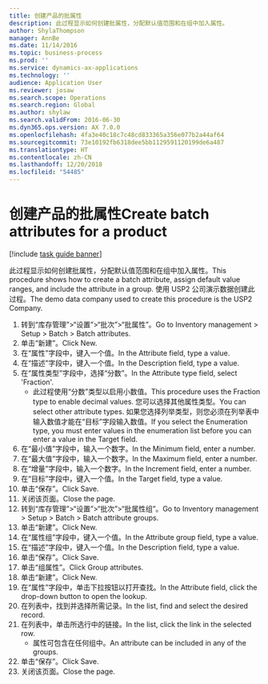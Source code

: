 ```yaml
---
title: 创建产品的批属性
description: 此过程显示如何创建批属性，分配默认值范围和在组中加入属性。
author: ShylaThompson
manager: AnnBe
ms.date: 11/14/2016
ms.topic: business-process
ms.prod: ''
ms.service: dynamics-ax-applications
ms.technology: ''
audience: Application User
ms.reviewer: josaw
ms.search.scope: Operations
ms.search.region: Global
ms.author: shylaw
ms.search.validFrom: 2016-06-30
ms.dyn365.ops.version: AX 7.0.0
ms.openlocfilehash: 4fa3e40c18c7c48cd833365a356e077b2a44af64
ms.sourcegitcommit: 73e10192fb6318dee5bb1129591120199de6a487
ms.translationtype: HT
ms.contentlocale: zh-CN
ms.lasthandoff: 12/20/2018
ms.locfileid: "54485"
---
```

# <a name="create-batch-attributes-for-a-product"></a><span data-ttu-id="de08c-103">创建产品的批属性</span><span class="sxs-lookup"><span data-stu-id="de08c-103">Create batch attributes for a product</span></span>

[!include [task guide banner](../../includes/task-guide-banner.md)]

<span data-ttu-id="de08c-104">此过程显示如何创建批属性，分配默认值范围和在组中加入属性。</span><span class="sxs-lookup"><span data-stu-id="de08c-104">This procedure shows how to create a batch attribute, assign default value ranges, and include the attribute in a group.</span></span> <span data-ttu-id="de08c-105">使用 USP2 公司演示数据创建此过程。</span><span class="sxs-lookup"><span data-stu-id="de08c-105">The demo data company used to create this procedure is the USP2 Company.</span></span>

1. <span data-ttu-id="de08c-106">转到“库存管理”>“设置”>“批次”>“批属性”。</span><span class="sxs-lookup"><span data-stu-id="de08c-106">Go to Inventory management > Setup > Batch > Batch attributes.</span></span>
2. <span data-ttu-id="de08c-107">单击“新建”。</span><span class="sxs-lookup"><span data-stu-id="de08c-107">Click New.</span></span>
3. <span data-ttu-id="de08c-108">在“属性”字段中，键入一个值。</span><span class="sxs-lookup"><span data-stu-id="de08c-108">In the Attribute field, type a value.</span></span>
4. <span data-ttu-id="de08c-109">在“描述”字段中，键入一个值。</span><span class="sxs-lookup"><span data-stu-id="de08c-109">In the Description field, type a value.</span></span>
5. <span data-ttu-id="de08c-110">在“属性类型”字段中，选择“分数”。</span><span class="sxs-lookup"><span data-stu-id="de08c-110">In the Attribute type field, select 'Fraction'.</span></span>
    * <span data-ttu-id="de08c-111">此过程使用“分数”类型以启用小数值。</span><span class="sxs-lookup"><span data-stu-id="de08c-111">This procedure uses the Fraction type to enable decimal values.</span></span> <span data-ttu-id="de08c-112">您可以选择其他属性类型。</span><span class="sxs-lookup"><span data-stu-id="de08c-112">You can select other attribute types.</span></span> <span data-ttu-id="de08c-113">如果您选择列举类型，则您必须在列举表中输入数值才能在“目标”字段输入数值。</span><span class="sxs-lookup"><span data-stu-id="de08c-113">If you select the Enumeration type, you must enter values in the enumeration list before you can enter a value in the Target field.</span></span>  
6. <span data-ttu-id="de08c-114">在“最小值”字段中，输入一个数字。</span><span class="sxs-lookup"><span data-stu-id="de08c-114">In the Minimum field, enter a number.</span></span>
7. <span data-ttu-id="de08c-115">在“最大值”字段中，输入一个数字。</span><span class="sxs-lookup"><span data-stu-id="de08c-115">In the Maximum field, enter a number.</span></span>
8. <span data-ttu-id="de08c-116">在“增量”字段中，输入一个数字。</span><span class="sxs-lookup"><span data-stu-id="de08c-116">In the Increment field, enter a number.</span></span>
9. <span data-ttu-id="de08c-117">在“目标”字段中，键入一个值。</span><span class="sxs-lookup"><span data-stu-id="de08c-117">In the Target field, type a value.</span></span>
10. <span data-ttu-id="de08c-118">单击“保存”。</span><span class="sxs-lookup"><span data-stu-id="de08c-118">Click Save.</span></span>
11. <span data-ttu-id="de08c-119">关闭该页面。</span><span class="sxs-lookup"><span data-stu-id="de08c-119">Close the page.</span></span>
12. <span data-ttu-id="de08c-120">转到“库存管理”>“设置”>“批次”>“批属性组”。</span><span class="sxs-lookup"><span data-stu-id="de08c-120">Go to Inventory management > Setup > Batch > Batch attribute groups.</span></span>
13. <span data-ttu-id="de08c-121">单击“新建”。</span><span class="sxs-lookup"><span data-stu-id="de08c-121">Click New.</span></span>
14. <span data-ttu-id="de08c-122">在“属性组”字段中，键入一个值。</span><span class="sxs-lookup"><span data-stu-id="de08c-122">In the Attribute group field, type a value.</span></span>
15. <span data-ttu-id="de08c-123">在“描述”字段中，键入一个值。</span><span class="sxs-lookup"><span data-stu-id="de08c-123">In the Description field, type a value.</span></span>
16. <span data-ttu-id="de08c-124">单击“保存”。</span><span class="sxs-lookup"><span data-stu-id="de08c-124">Click Save.</span></span>
17. <span data-ttu-id="de08c-125">单击“组属性”。</span><span class="sxs-lookup"><span data-stu-id="de08c-125">Click Group attributes.</span></span>
18. <span data-ttu-id="de08c-126">单击“新建”。</span><span class="sxs-lookup"><span data-stu-id="de08c-126">Click New.</span></span>
19. <span data-ttu-id="de08c-127">在“属性”字段中，单击下拉按钮以打开查找。</span><span class="sxs-lookup"><span data-stu-id="de08c-127">In the Attribute field, click the drop-down button to open the lookup.</span></span>
20. <span data-ttu-id="de08c-128">在列表中，找到并选择所需记录。</span><span class="sxs-lookup"><span data-stu-id="de08c-128">In the list, find and select the desired record.</span></span>
21. <span data-ttu-id="de08c-129">在列表中，单击所选行中的链接。</span><span class="sxs-lookup"><span data-stu-id="de08c-129">In the list, click the link in the selected row.</span></span>
    * <span data-ttu-id="de08c-130">属性可包含在任何组中。</span><span class="sxs-lookup"><span data-stu-id="de08c-130">An attribute can be included in any of the groups.</span></span>  
22. <span data-ttu-id="de08c-131">单击“保存”。</span><span class="sxs-lookup"><span data-stu-id="de08c-131">Click Save.</span></span>
23. <span data-ttu-id="de08c-132">关闭该页面。</span><span class="sxs-lookup"><span data-stu-id="de08c-132">Close the page.</span></span>

